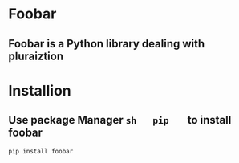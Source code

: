  
# Foobar

## Foobar is a Python library dealing with pluraiztion

# Installion

## Use package Manager  ```sh   pip   ```  to install foobar

```sh
pip install foobar
```
